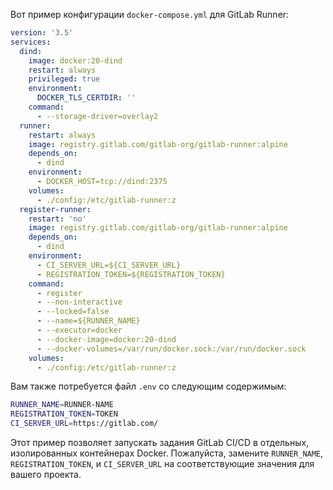 Вот пример конфигурации `docker-compose.yml` для GitLab Runner:

```yaml
version: '3.5'
services:
  dind:
    image: docker:20-dind
    restart: always
    privileged: true
    environment:
      DOCKER_TLS_CERTDIR: ''
    command:
      - --storage-driver=overlay2
  runner:
    restart: always
    image: registry.gitlab.com/gitlab-org/gitlab-runner:alpine
    depends_on:
      - dind
    environment:
      - DOCKER_HOST=tcp://dind:2375
    volumes:
      - ./config:/etc/gitlab-runner:z
  register-runner:
    restart: 'no'
    image: registry.gitlab.com/gitlab-org/gitlab-runner:alpine
    depends_on:
      - dind
    environment:
      - CI_SERVER_URL=${CI_SERVER_URL}
      - REGISTRATION_TOKEN=${REGISTRATION_TOKEN}
    command:
      - register
      - --non-interactive
      - --locked=false
      - --name=${RUNNER_NAME}
      - --executor=docker
      - --docker-image=docker:20-dind
      - --docker-volumes=/var/run/docker.sock:/var/run/docker.sock
    volumes:
      - ./config:/etc/gitlab-runner:z
```

Вам также потребуется файл `.env` со следующим содержимым:

```bash
RUNNER_NAME=RUNNER-NAME
REGISTRATION_TOKEN=TOKEN
CI_SERVER_URL=https://gitlab.com/
```

Этот пример позволяет запускать задания GitLab CI/CD в отдельных, изолированных контейнерах Docker. Пожалуйста, замените `RUNNER_NAME`, `REGISTRATION_TOKEN`, и `CI_SERVER_URL` на соответствующие значения для вашего проекта.
